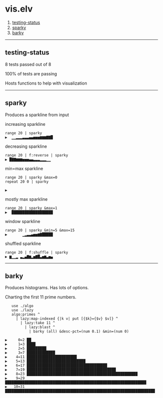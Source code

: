 # vis.elv
1. [testing-status](#testing-status)
2. [sparky](#sparky)
3. [barky](#barky)
***
## testing-status
8 tests passed out of 8

100% of tests are passing

 
Hosts functions to help with visualization
***
## sparky
 
Produces a sparkline from input
 
increasing sparkline
```elvish
range 20 | sparky
▶  ▁▁▂▂▂▃▃▃▄▄▅▅▅▆▆▆▇▇█
```
 
decreasing sparkline
```elvish
range 20 | f:reverse | sparky
▶ █▇▇▆▆▆▅▅▅▄▄▃▃▃▂▂▂▁▁ 
```
 
min=max sparkline
```elvish
range 20 | sparky &max=0
repeat 20 0 | sparky
```
```elvish
▶                    
```
 
mostly max sparkline
```elvish
range 20 | sparky &max=1
▶  ███████████████████
```
 
window sparkline
```elvish
range 20 | sparky &min=5 &max=15
▶       ▁▂▃▃▄▅▅▆▇█████
```
 
shuffled sparkline
```elvish
range 20 | f:shuffle | sparky
▶ ▆▁▁▂ ▃▂▄▇▆▂▅▇█▃▅▆▃▅▄
```
***
## barky
 
Produces histograms.  Has lots of options.
 
Charting the first 11 prime numbers.
```elvish
   use ./algo
   use ./lazy
   algo:primes ^
     | lazy:map-indexed {|k v| put [{$k}={$v} $v]} ^
       | lazy:take 11 ^
         | lazy:blast ^
           | barky (all) &desc-pct=(num 0.1) &min=(num 0)
           
▶     0=2 ██
▶     1=3 ████
▶     2=5 █████████
▶     3=7 █████████████
▶    4=11 ███████████████████████
▶    5=13 ███████████████████████████
▶    6=17 █████████████████████████████████████
▶    7=19 █████████████████████████████████████████
▶    8=23 ███████████████████████████████████████████████████
▶    9=29 █████████████████████████████████████████████████████████████████
▶   10=31 █████████████████████████████████████████████████████████████████████
```
